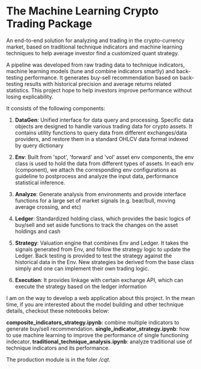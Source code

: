 # The Machine Learning Crypto Trading Package

An end-to-end solution for analyzing and trading in the crypto-currency market, based on traditional technique
indicators and machine learning techniques to help average investor find a customized quant strategy.

A pipeline was developed from raw trading data to technique indicators, machine learning models
(tune and combine indicators smartly) and back-testing performance. It generates buy-sell recommendation based
on back-testing results with historical precision and average returns related statistics. This project hope to help
investors improve performance without losing explicability.

It consists of the following components:

1. **DataGen**: Unified interface for data query and processing. Specific data objects are designed to 
handle various trading data for crypto assets. It contains utility functions to query data from 
different exchanges/data providers, and restore them in a standard OHLCV data format indexed by query
dictionary

2. **Env**: Built from 'spot', 'forward' and 'vol' asset env components, the env class is used to 
hold the data from different types of assets. In each env (component), we attach the corresponding
env configurations as guideline to postprocess and analyze the input data, performance statistical 
inference.

3. **Analyze**: Generate analysis from environments and provide interface functions for a large set 
of market signals (e.g. bear/bull, moving average crossing, and etc)

4. **Ledger**: Standardized holding class, which provides the basic logics of buy/sell and set aside
functions to track the changes on the asset holdings and cash

5. **Strategy**: Valuation engine that combines Env and Ledger. It takes the signals generated from
Env, and follow the strategy logic to update the Ledger. Back testing is provided to test the 
strategy against the historical data in the Env. New strategies be derived from the base class simply
and one can implement their own trading logic.

6. **Execution**: It provides linkage with certain exchange API, which can execute the strategy based
on the ledger information

I am on the way to develop a web application about this project. In the mean time, if you are interested about the model building and other technique details, checkout these notebooks below:

**composite_indicators_strategy.ipynb**: combine multiple indicators to generate buy/sell recommendation.
**single_indicator_strategy.ipynb**: how to use machine learning to improve the performance of single functioning indecator.
**traditional_technique_analysis.ipynb**: analyze traditional use of technique indicators and its performance.

The production module is in the foler */cqt*.





